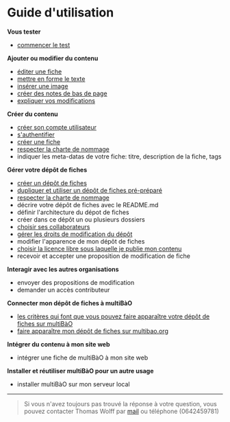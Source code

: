 # Guide d'utilisation

**Vous tester**

* [commencer le test](http://multibao.org/multibao/documentation/cliquesmoi)

**Ajouter ou modifier du contenu**

* [éditer une fiche](http://www.multibao.org/multibao/documentation/fiches/editer_fiche.md)
* [mettre en forme le texte](http://multibao.org/multibao/documentation/fiches/mise_forme_texte.md)
* [insérer une image](http://multibao.org/multibao/documentation/fiches/inserer_image.md)
* [créer des notes de bas de page](http://multibao.org/multibao/documentation/fiches/notes_pied_page.md)
* [expliquer vos modifications](http://multibao.org/multibao/documentation/fiches/commenter_modification_ajout.md)

**Créer du contenu**

* [créer son compte utilisateur](http://multibao.org/multibao/documentation/fiches/creer_compte.md)
* [s'authentifier](http://www.multibao.org/multibao/documentation/fiches/authentification.md)
* [créer une fiche](http://multibao.org/multibao/documentation/fiches/creer_fiche_multibao.md)
* [respecter la charte de nommage](http://multibao.org/multibao/documentation/fiches/charte_de_nommage.md)
* indiquer les meta-datas de votre fiche: titre, description de la fiche, tags

**Gérer votre dépôt de fiches**

* [créer un dépôt de fiches](http://multibao.org/multibao/documentation/fiches/creer_depot_fiches.md)
* [dupliquer et utiliser un dépôt de fiches pré-préparé](https://github.com/multibao/modele_de_depot)
* [respecter la charte de nommage](http://multibao.org/multibao/documentation/fiches/charte_de_nommage.md)
* décrire votre dépôt de fiches avec le README.md
* définir l'architecture du dépot de fiches
* créer dans ce dépôt un ou plusieurs dossiers
* [choisir ses collaborateurs](http://multibao.org/multibao/documentation/fiches/choisir_ses_collaborateurs.md)
* [gérer les droits de modification du dépôt](http://multibao.org/multibao/documentation/fiches/gerer_droits_depot.md)
* modifier l'apparence de mon dépôt de fiches
* [choisir la licence libre sous laquelle je publie mon contenu](http://multibao.org/multibao/documentation/fiches/choisir_licence_libre.md)
* recevoir et accepter une proposition de modification de fiche

**Interagir avec les autres organisations**

* envoyer des propositions de modification
* demander un accès contributeur

**Connecter mon dépôt de fiches à multiBàO**

* [les critères qui font que vous pouvez faire apparaître votre dépôt de fiches sur multiBàO](http://multibao.org/multibao/documentation/fiches/criteres_depot_multibao.md)
* [faire apparaître mon dépôt de fiches sur multibao.org](http://multibao.org/multibao/documentation/fiches/connecter_depot_multibao.md)

**Intégrer du contenu à mon site web**

* intégrer une fiche de multiBàO à mon site web

**Installer et réutiliser multiBàO pour un autre usage**

* installer multiBàO sur mon serveur local

---

> Si vous n'avez toujours pas trouvé la réponse à votre question, vous pouvez contacter Thomas Wolff par [mail](mailto:thomas.wolff@cpcoop.fr) ou téléphone (0642459781)
